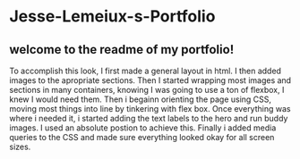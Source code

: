 # Jesse-Lemeiux-s-Portfolio

## welcome to the readme of my portfolio!

  To accomplish this look, I first made a general layout in html. I then added images to the apropriate sections. Then I started wrapping most images and sections in many containers, knowing I was going to use a ton of flexbox, I knew I would need them. Then i begainn orienting the page using CSS, moving most things into line by tinkering with flex box. Once everything was where i needed it, i started adding the text labels to the hero and run buddy images. I used an absolute postion to achieve this. Finally i added media queries to the CSS and made sure everything looked okay for all screen sizes.
